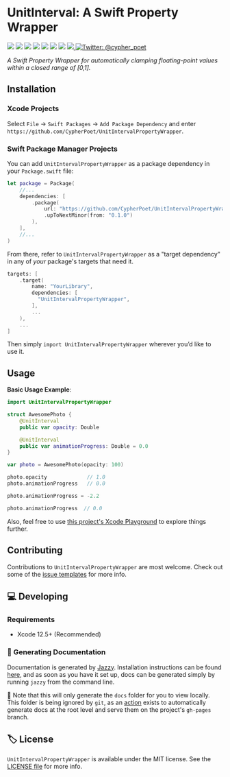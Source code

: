 # UnitInterval: A Swift Property Wrapper

<!-- Header Logo -->

<!-- <div align="center">
   <img width="600px" src="./Extras/banner-logo.png" alt="Banner Logo">
</div> -->


<!-- Badges -->

<p>
    <img src="https://img.shields.io/badge/iOS-14.0+-865EFC.svg" />
    <img src="https://img.shields.io/badge/iPadOS-14.0+-F65EFC.svg" />
    <img src="https://img.shields.io/badge/macOS-11.0+-179AC8.svg" />
    <img src="https://img.shields.io/badge/tvOS-14.0+-41465B.svg" />
    <img src="https://img.shields.io/badge/watchOS-7.0+-1FD67A.svg" />
    <img src="https://img.shields.io/badge/License-MIT-blue.svg" />
    <img src="https://github.com/CypherPoet/UnitIntervalPropertyWrapper/workflows/Build%20&%20Test/badge.svg" />
    <a href="https://github.com/apple/swift-package-manager">
      <img src="https://img.shields.io/badge/spm-compatible-brightgreen.svg?style=flat" />
    </a>
    <a href="https://twitter.com/cypher_poet">
        <img src="https://img.shields.io/badge/Contact-@cypher_poet-lightgrey.svg?style=flat" alt="Twitter: @cypher_poet" />
    </a>
</p>


<p align="center">

_A Swift Property Wrapper for automatically clamping floating-point values within a closed range of [0,1]._

<p />

## Installation

### Xcode Projects

Select `File` -> `Swift Packages` -> `Add Package Dependency` and enter `https://github.com/CypherPoet/UnitIntervalPropertyWrapper`.


### Swift Package Manager Projects

You can add `UnitIntervalPropertyWrapper` as a package dependency in your `Package.swift` file:

```swift
let package = Package(
    //...
    dependencies: [
        .package(
            url: "https://github.com/CypherPoet/UnitIntervalPropertyWrapper",
            .upToNextMinor(from: "0.1.0")
        ),
    ],
    //...
)
```

From there, refer to `UnitIntervalPropertyWrapper` as a "target dependency" in any of _your_ package's targets that need it.

```swift
targets: [
    .target(
        name: "YourLibrary",
        dependencies: [
          "UnitIntervalPropertyWrapper",
        ],
        ...
    ),
    ...
]
```

Then simply `import UnitIntervalPropertyWrapper` wherever you’d like to use it.


## Usage

**Basic Usage Example**:

```swift
import UnitIntervalPropertyWrapper

struct AwesomePhoto {
    @UnitInterval
    public var opacity: Double

    @UnitInterval
    public var animationProgress: Double = 0.0
}

var photo = AwesomePhoto(opacity: 100)

photo.opacity             // 1.0
photo.animationProgress   // 0.0

photo.animationProgress = -2.2

photo.animationProgress  // 0.0
```

Also, feel free to use [this project's Xcode Playground](./Examples/Playgrounds/) to explore things further.


## Contributing

Contributions to `UnitIntervalPropertyWrapper` are most welcome. Check out some of the [issue templates](./.github/ISSUE_TEMPLATE/) for more info.



## 💻 Developing

### Requirements

- Xcode 12.5+ (Recommended)


### 📜 Generating Documentation

Documentation is generated by [Jazzy](https://github.com/realm/jazzy). Installation instructions can be found [here](https://github.com/realm/jazzy#installation), and as soon as you have it set up, docs can be generated simply by running `jazzy` from the command line.

📝 Note that this will only generate the `docs` folder for you to view locally. This folder is being ignored by `git`, as an [action](./.github/workflows/PublishDocumentation.yml) exists to automatically generate docs at the root level and serve them on the project's `gh-pages` branch.


## 🏷 License

`UnitIntervalPropertyWrapper` is available under the MIT license. See the [LICENSE file](./LICENSE) for more info.
